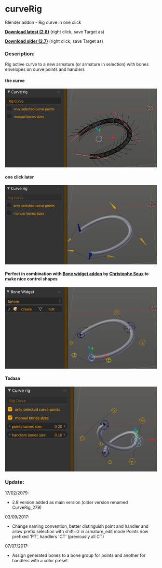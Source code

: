 # curveRig
Blender addon - Rig curve in one click
  
**[Download latest (2.8)](https://raw.githubusercontent.com/Pullusb/curveRig/master/curveRig.py)** (right click, save Target as)  

**[Download older (2.7)](https://raw.githubusercontent.com/Pullusb/curveRig/master/curveRig_279.py)** (right click, save Target as)

### Description:
Rig active curve to a new armature (or armature in selection) with bones envelopes on curve points and handlers


#### the curve
![base_curve](https://github.com/Pullusb/images_repo/raw/master/Bl_curveRig_base-curve.png)

#### one click later
![rigged](https://github.com/Pullusb/images_repo/raw/master/Bl_curveRig_rigged.png)

#### Perfect in combination with [Bone widget addon](https://github.com/ChristopheSeux/boneWidget) by [Christophe Seux](https://vimeo.com/user17486252) to make nice control shapes
![Bone_widget](https://github.com/Pullusb/images_repo/raw/master/Bl_curveRig_bone_widget.png)

#### Tadaaa
![result](https://github.com/Pullusb/images_repo/raw/master/Bl_curveRig_manipulate.png)


### Update:
  17/02/2079:
  - 2.8 version added as main version (older version renamed CurveRig_279)

  03/09/2017:
  - Change naming convention, better distinguish point and handler and allow prefix selection with shift+G in armature\_edit mode
    Points now prefixed 'PT', handlers 'CT' (previously all CT)

  07/07/2017:
  - Assign generated bones to a bone group for points and another for handlers with a color preset 
